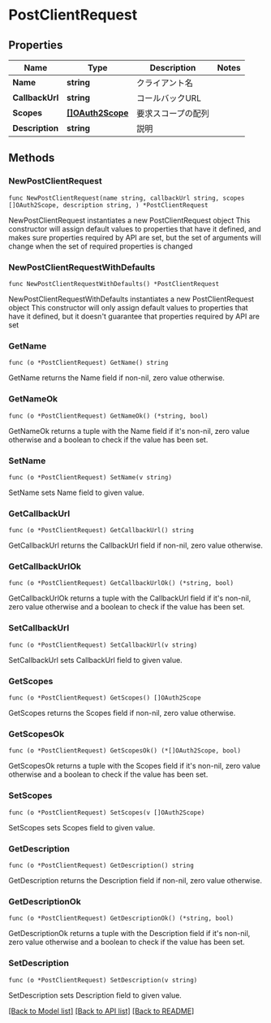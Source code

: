 # PostClientRequest

## Properties

Name | Type | Description | Notes
------------ | ------------- | ------------- | -------------
**Name** | **string** | クライアント名 | 
**CallbackUrl** | **string** | コールバックURL | 
**Scopes** | [**[]OAuth2Scope**](OAuth2Scope.md) | 要求スコープの配列 | 
**Description** | **string** | 説明 | 

## Methods

### NewPostClientRequest

`func NewPostClientRequest(name string, callbackUrl string, scopes []OAuth2Scope, description string, ) *PostClientRequest`

NewPostClientRequest instantiates a new PostClientRequest object
This constructor will assign default values to properties that have it defined,
and makes sure properties required by API are set, but the set of arguments
will change when the set of required properties is changed

### NewPostClientRequestWithDefaults

`func NewPostClientRequestWithDefaults() *PostClientRequest`

NewPostClientRequestWithDefaults instantiates a new PostClientRequest object
This constructor will only assign default values to properties that have it defined,
but it doesn't guarantee that properties required by API are set

### GetName

`func (o *PostClientRequest) GetName() string`

GetName returns the Name field if non-nil, zero value otherwise.

### GetNameOk

`func (o *PostClientRequest) GetNameOk() (*string, bool)`

GetNameOk returns a tuple with the Name field if it's non-nil, zero value otherwise
and a boolean to check if the value has been set.

### SetName

`func (o *PostClientRequest) SetName(v string)`

SetName sets Name field to given value.


### GetCallbackUrl

`func (o *PostClientRequest) GetCallbackUrl() string`

GetCallbackUrl returns the CallbackUrl field if non-nil, zero value otherwise.

### GetCallbackUrlOk

`func (o *PostClientRequest) GetCallbackUrlOk() (*string, bool)`

GetCallbackUrlOk returns a tuple with the CallbackUrl field if it's non-nil, zero value otherwise
and a boolean to check if the value has been set.

### SetCallbackUrl

`func (o *PostClientRequest) SetCallbackUrl(v string)`

SetCallbackUrl sets CallbackUrl field to given value.


### GetScopes

`func (o *PostClientRequest) GetScopes() []OAuth2Scope`

GetScopes returns the Scopes field if non-nil, zero value otherwise.

### GetScopesOk

`func (o *PostClientRequest) GetScopesOk() (*[]OAuth2Scope, bool)`

GetScopesOk returns a tuple with the Scopes field if it's non-nil, zero value otherwise
and a boolean to check if the value has been set.

### SetScopes

`func (o *PostClientRequest) SetScopes(v []OAuth2Scope)`

SetScopes sets Scopes field to given value.


### GetDescription

`func (o *PostClientRequest) GetDescription() string`

GetDescription returns the Description field if non-nil, zero value otherwise.

### GetDescriptionOk

`func (o *PostClientRequest) GetDescriptionOk() (*string, bool)`

GetDescriptionOk returns a tuple with the Description field if it's non-nil, zero value otherwise
and a boolean to check if the value has been set.

### SetDescription

`func (o *PostClientRequest) SetDescription(v string)`

SetDescription sets Description field to given value.



[[Back to Model list]](../README.md#documentation-for-models) [[Back to API list]](../README.md#documentation-for-api-endpoints) [[Back to README]](../README.md)



